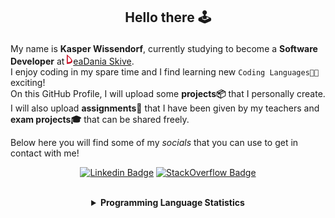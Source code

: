 ## <p align="center">Hello there 🕹️</p>

My name is **Kasper Wissendorf**, currently studying to become a **Software Developer** at [![Icon](/icons/Dania.png)eaDania Skive](https://eadania.com/). <br>
I enjoy coding in my spare time and I find learning new `Coding Languages👨‍💻` exciting!<br/>
On this GitHub Profile, I will upload some **projects📦** that I personally create. I will also upload **assignments📝** that I have been given by my teachers and **exam projects🎓** that can be shared freely. 

Below here you will find some of my *socials* that you can use to get in contact with me! 

<div align="center">
  
[![Linkedin Badge](https://img.shields.io/badge/-LinkedIn-blue?style=flat-square&logo=Linkedin&logoColor=white)](https://www.linkedin.com/in/kasper-wissendorf-7279011b6/)
[![StackOverflow Badge](https://img.shields.io/badge/-Stack%20Overflow-FE7A16?style=flat-square&logo=Stack-Overflow&logoColor=white)](https://stackoverflow.com/users/18100435/kasper-wissendorf)
</div>

<br>
<details>
<summary align="center"><strong>Programming Language Statistics</strong></summary>
<br>
<div align="center">
<pre>
TypeScript     | 59 hours 45 minutes
HTML           | 38 hours 50 minutes
C#             | 28 hours 04 minutes
C++            | 24 hours 41 minutes
mcfunction     | 24 hours 08 minutes
JavaScript     | 21 hours 34 minutes
Python         | 18 hours 36 minutes
SCSS           | 09 hours 35 minutes
CSS            | 05 hours 50 minutes
Blazor         | 03 hours 30 minutes
Markdown       | 01 hours 51 minutes
Lua            | 00 hours 47 minutes
CSHTML         | 00 hours 03 minutes
SQL            | 00 hours 03 minutes
Git            | 00 hours 01 minutes
<sub>Last Updated: 09/15/2022 07:15:30</sub>
<sub>Data first recorded on 31th. January of 2022</sub>
</pre>
</div>
</details>
